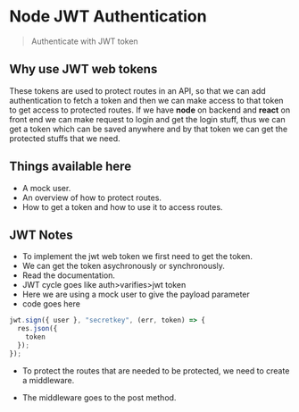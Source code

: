 # Node JWT Authentication

> Authenticate with JWT token

## Why use JWT web tokens

These tokens are used to protect routes in an API, so that we can add
authentication to fetch a token and then we can make access to that token to get access to protected routes. If we have **node** on backend and **react** on front end we can make request to login and get the login stuff, thus we can get a token which can be saved anywhere and by that token we can get the protected stuffs that we need.

## Things available here

- A mock user.
- An overview of how to protect routes.
- How to get a token and how to use it to access routes.

## JWT Notes

- To implement the jwt web token we first need to get the token.
- We can get the token asychronously or synchronously.
- Read the documentation.
- JWT cycle goes like auth>varifies>jwt token
- Here we are using a mock user to give the payload parameter
- code goes here

```js
jwt.sign({ user }, "secretkey", (err, token) => {
  res.json({
    token
  });
});
```

- To protect the routes that are needed to be protected, we need to create a middleware.

- The middleware goes to the post method.
